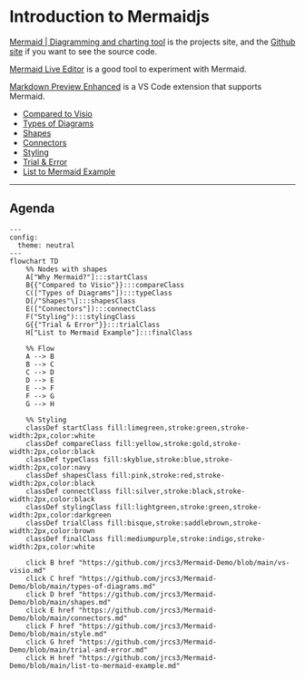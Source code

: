 # Introduction to Mermaidjs

[Mermaid | Diagramming and charting tool](https://mermaid.js.org/) is the projects site, and the [Github site](https://github.com/mermaid-js/mermaid) if you want to see the source code.

[Mermaid Live Editor](https://mermaid.live/) is a good tool to experiment with Mermaid.

[Markdown Preview Enhanced](https://marketplace.visualstudio.com/items?itemName=shd101wyy.markdown-preview-enhanced) is a VS Code extension that supports Mermaid.

- [Compared to Visio](vs-visio.md)
- [Types of Diagrams](types-of-diagrams.md)
- [Shapes](shapes.md)
- [Connectors](connectors.md)
- [Styling](style.md)
- [Trial &amp; Error](trial-and-error.md)
- [List to Mermaid Example](list-to-mermaid-example.md)

---

## Agenda

```mermaid
---
config:
  theme: neutral
---
flowchart TD
    %% Nodes with shapes
    A["Why Mermaid?"]:::startClass
    B{{"Compared to Visio"}}:::compareClass
    C(["Types of Diagrams"]):::typeClass
    D[/"Shapes"\]:::shapesClass
    E(["Connectors"]):::connectClass
    F("Styling"):::stylingClass
    G{{"Trial & Error"}}:::trialClass
    H["List to Mermaid Example"]:::finalClass
 
    %% Flow
    A --> B
    B --> C
    C --> D
    D --> E
    E --> F
    F --> G
    G --> H

    %% Styling
    classDef startClass fill:limegreen,stroke:green,stroke-width:2px,color:white
    classDef compareClass fill:yellow,stroke:gold,stroke-width:2px,color:black
    classDef typeClass fill:skyblue,stroke:blue,stroke-width:2px,color:navy
    classDef shapesClass fill:pink,stroke:red,stroke-width:2px,color:black
    classDef connectClass fill:silver,stroke:black,stroke-width:2px,color:black
    classDef stylingClass fill:lightgreen,stroke:green,stroke-width:2px,color:darkgreen
    classDef trialClass fill:bisque,stroke:saddlebrown,stroke-width:2px,color:brown
    classDef finalClass fill:mediumpurple,stroke:indigo,stroke-width:2px,color:white

    click B href "https://github.com/jrcs3/Mermaid-Demo/blob/main/vs-visio.md"
    click C href "https://github.com/jrcs3/Mermaid-Demo/blob/main/types-of-diagrams.md"
    click D href "https://github.com/jrcs3/Mermaid-Demo/blob/main/shapes.md"
    click E href "https://github.com/jrcs3/Mermaid-Demo/blob/main/connectors.md"
    click F href "https://github.com/jrcs3/Mermaid-Demo/blob/main/style.md"
    click G href "https://github.com/jrcs3/Mermaid-Demo/blob/main/trial-and-error.md"
    click H href "https://github.com/jrcs3/Mermaid-Demo/blob/main/list-to-mermaid-example.md"
```
